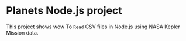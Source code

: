 # Planets Node.js project

This project shows wow To `Read` CSV files in Node.js using NASA Kepler Mission data.
